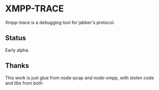 XMPP-TRACE
==========

Xmpp-trace is a debugging tool for jabber's protocol.

Status
------

Early alpha.

Thanks
------

This work is just glue from node-pcap and node-xmpp, with stolen code and libs from both